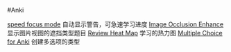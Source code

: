 #Anki

[speed focus mode](https://ankiweb.net/shared/info/1046608507)   自动显示警告，可急速学习进度
[Image Occlusion Enhance](https://ankiweb.net/shared/info/1374772155)  显示图片视图的遮挡类型题目
[Review Heat Map](https://ankiweb.net/shared/info/1771074083) 学习的热力图
[Multiple Choice for Anki](https://ankiweb.net/shared/info/1566095810)  创建多选项的类型
